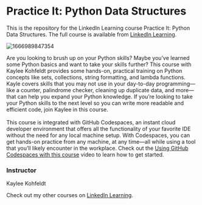# Practice It: Python Data Structures 
This is the repository for the LinkedIn Learning course Practice It: Python Data Structures. The full course is available from [LinkedIn Learning][lil-course-url].

![1666989847354](https://user-images.githubusercontent.com/28540243/200744344-d18d8cb4-142a-4b91-8279-19b154af390f.jpeg)

Are you looking to brush up on your Python skills? Maybe you’ve learned some Python basics and want to take your skills further? This course with Kaylee Kohfeldt provides some hands-on, practical training on Python concepts like sets, collections, string formatting, and lambda functions. Kayle covers skills that you may not use in your day-to-day programming—like a counter, palindrome checker, cleaning up duplicate data, and more—that can help you expand your Python knowledge. If you’re looking to take your Python skills to the next level so you can write more readable and efficient code, join Kaylee in this course.<br><br>This course is integrated with GitHub Codespaces, an instant cloud developer environment that offers all the functionality of your favorite IDE without the need for any local machine setup. With Codespaces, you can get hands-on practice from any machine, at any time—all while using a tool that you’ll likely encounter in the workplace. Check out the [Using GitHub Codespaces with this course][gcs-video-url] video to learn how to get started.

### Instructor

Kaylee Kohfeldt

Check out my other courses on [LinkedIn Learning](https://www.linkedin.com/learning/instructors/kaylee-kohfeldt?u=104).

[lil-course-url]: https://www.linkedin.com/learning/practice-it-python-data-structures
[lil-thumbnail-url]: https://media.licdn.com/dms/image/D560DAQErSxSAz69Qaw/learning-public-crop_675_1200/0/1666989847354?e=1667952000&v=beta&t=pj95VgrF2Nw2rGjA4PHAa_5O-nSdKMuqyFOm-LLSWpA
[gcs-video-url]: https://www.linkedin.com/learning/practice-it-python-data-structures/using-github-codespaces-with-this-course-16045515
